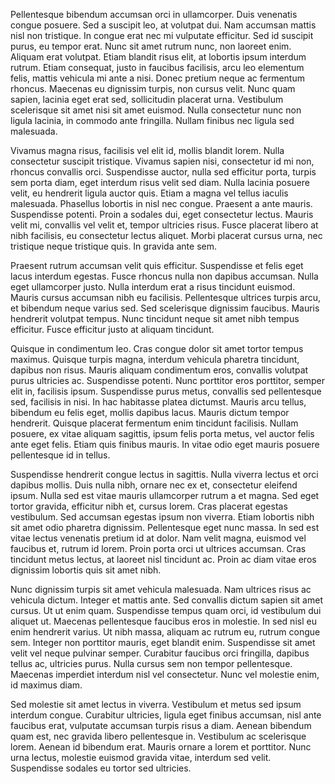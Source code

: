 Pellentesque bibendum accumsan orci in ullamcorper. Duis venenatis congue posuere. Sed a suscipit leo, at volutpat dui. Nam accumsan mattis nisl non tristique. In congue erat nec mi vulputate efficitur. Sed id suscipit purus, eu tempor erat. Nunc sit amet rutrum nunc, non laoreet enim. Aliquam erat volutpat. Etiam blandit risus elit, at lobortis ipsum interdum rutrum. Etiam consequat, justo in faucibus facilisis, arcu leo elementum felis, mattis vehicula mi ante a nisi. Donec pretium neque ac fermentum rhoncus. Maecenas eu dignissim turpis, non cursus velit. Nunc quam sapien, lacinia eget erat sed, sollicitudin placerat urna. Vestibulum scelerisque sit amet nisi sit amet euismod. Nulla consectetur nunc non ligula lacinia, in commodo ante fringilla. Nullam finibus nec ligula sed malesuada.

Vivamus magna risus, facilisis vel elit id, mollis blandit lorem. Nulla consectetur suscipit tristique. Vivamus sapien nisi, consectetur id mi non, rhoncus convallis orci. Suspendisse auctor, nulla sed efficitur porta, turpis sem porta diam, eget interdum risus velit sed diam. Nulla lacinia posuere velit, eu hendrerit ligula auctor quis. Etiam a magna vel tellus iaculis malesuada. Phasellus lobortis in nisl nec congue. Praesent a ante mauris. Suspendisse potenti. Proin a sodales dui, eget consectetur lectus. Mauris velit mi, convallis vel velit et, tempor ultricies risus. Fusce placerat libero at nibh facilisis, eu consectetur lectus aliquet. Morbi placerat cursus urna, nec tristique neque tristique quis. In gravida ante sem.

Praesent rutrum accumsan velit quis efficitur. Suspendisse et felis eget lacus interdum egestas. Fusce rhoncus nulla non dapibus accumsan. Nulla eget ullamcorper justo. Nulla interdum erat a risus tincidunt euismod. Mauris cursus accumsan nibh eu facilisis. Pellentesque ultrices turpis arcu, et bibendum neque varius sed. Sed scelerisque dignissim faucibus. Mauris hendrerit volutpat tempus. Nunc tincidunt neque sit amet nibh tempus efficitur. Fusce efficitur justo at aliquam tincidunt.

Quisque in condimentum leo. Cras congue dolor sit amet tortor tempus maximus. Quisque turpis magna, interdum vehicula pharetra tincidunt, dapibus non risus. Mauris aliquam condimentum eros, convallis volutpat purus ultricies ac. Suspendisse potenti. Nunc porttitor eros porttitor, semper elit in, facilisis ipsum. Suspendisse purus metus, convallis sed pellentesque sed, facilisis in nisi. In hac habitasse platea dictumst. Mauris arcu tellus, bibendum eu felis eget, mollis dapibus lacus. Mauris dictum tempor hendrerit. Quisque placerat fermentum enim tincidunt facilisis. Nullam posuere, ex vitae aliquam sagittis, ipsum felis porta metus, vel auctor felis ante eget felis. Etiam quis finibus mauris. In vitae odio eget mauris posuere pellentesque id in tellus.

Suspendisse hendrerit congue lectus in sagittis. Nulla viverra lectus et orci dapibus mollis. Duis nulla nibh, ornare nec ex et, consectetur eleifend ipsum. Nulla sed est vitae mauris ullamcorper rutrum a et magna. Sed eget tortor gravida, efficitur nibh et, cursus lorem. Cras placerat egestas vestibulum. Sed accumsan egestas ipsum non viverra. Etiam lobortis nibh sit amet odio pharetra dignissim. Pellentesque eget nunc massa. In sed est vitae lectus venenatis pretium id at dolor. Nam velit magna, euismod vel faucibus et, rutrum id lorem. Proin porta orci ut ultrices accumsan. Cras tincidunt metus lectus, at laoreet nisl tincidunt ac. Proin ac diam vitae eros dignissim lobortis quis sit amet nibh.

Nunc dignissim turpis sit amet vehicula malesuada. Nam ultrices risus ac vehicula dictum. Integer et mattis ante. Sed convallis dictum sapien sit amet cursus. Ut ut enim quam. Suspendisse tempus quam orci, id vestibulum dui aliquet ut. Maecenas pellentesque faucibus eros in molestie. In sed nisl eu enim hendrerit varius. Ut nibh massa, aliquam ac rutrum eu, rutrum congue sem. Integer non porttitor mauris, eget blandit enim. Suspendisse sit amet velit vel neque pulvinar semper. Curabitur faucibus orci fringilla, dapibus tellus ac, ultricies purus. Nulla cursus sem non tempor pellentesque. Maecenas imperdiet interdum nisl vel consectetur. Nunc vel molestie enim, id maximus diam.

Sed molestie sit amet lectus in viverra. Vestibulum et metus sed ipsum interdum congue. Curabitur ultricies, ligula eget finibus accumsan, nisl ante faucibus erat, vulputate accumsan turpis risus a diam. Aenean bibendum quam est, nec gravida libero pellentesque in. Vestibulum ac scelerisque lorem. Aenean id bibendum erat. Mauris ornare a lorem et porttitor. Nunc urna lectus, molestie euismod gravida vitae, interdum sed velit. Suspendisse sodales eu tortor sed ultricies. 

